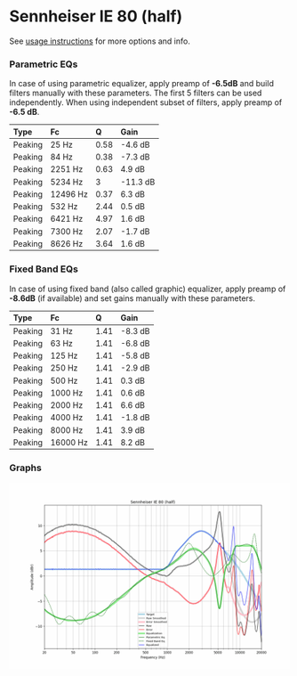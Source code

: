 # Sennheiser IE 80 (half)
See [usage instructions](https://github.com/jaakkopasanen/AutoEq#usage) for more options and info.

### Parametric EQs
In case of using parametric equalizer, apply preamp of **-6.5dB** and build filters manually
with these parameters. The first 5 filters can be used independently.
When using independent subset of filters, apply preamp of **-6.5 dB**.

| Type    | Fc       |    Q | Gain     |
|:--------|:---------|:-----|:---------|
| Peaking | 25 Hz    | 0.58 | -4.6 dB  |
| Peaking | 84 Hz    | 0.38 | -7.3 dB  |
| Peaking | 2251 Hz  | 0.63 | 4.9 dB   |
| Peaking | 5234 Hz  | 3    | -11.3 dB |
| Peaking | 12496 Hz | 0.37 | 6.3 dB   |
| Peaking | 532 Hz   | 2.44 | 0.5 dB   |
| Peaking | 6421 Hz  | 4.97 | 1.6 dB   |
| Peaking | 7300 Hz  | 2.07 | -1.7 dB  |
| Peaking | 8626 Hz  | 3.64 | 1.6 dB   |

### Fixed Band EQs
In case of using fixed band (also called graphic) equalizer, apply preamp of **-8.6dB**
(if available) and set gains manually with these parameters.

| Type    | Fc       |    Q | Gain    |
|:--------|:---------|:-----|:--------|
| Peaking | 31 Hz    | 1.41 | -8.3 dB |
| Peaking | 63 Hz    | 1.41 | -6.8 dB |
| Peaking | 125 Hz   | 1.41 | -5.8 dB |
| Peaking | 250 Hz   | 1.41 | -2.9 dB |
| Peaking | 500 Hz   | 1.41 | 0.3 dB  |
| Peaking | 1000 Hz  | 1.41 | 0.6 dB  |
| Peaking | 2000 Hz  | 1.41 | 6.6 dB  |
| Peaking | 4000 Hz  | 1.41 | -1.8 dB |
| Peaking | 8000 Hz  | 1.41 | 3.9 dB  |
| Peaking | 16000 Hz | 1.41 | 8.2 dB  |

### Graphs
![](./Sennheiser%20IE%2080%20(half).png)